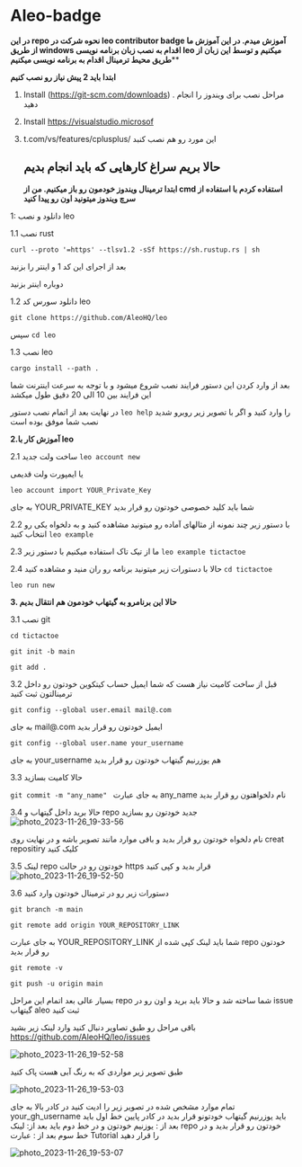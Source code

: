 # Aleo-badge
**در این repo نحوه شرکت در leo contributor badge آموزش میدم.
در این آموزش ما از طریق windows اقدام به نصب زبان برنامه نویسی leo میکنیم و توسط این زبان از طریق محیط ترمینال اقدام به برنامه نویسی میکنیم****

**ابتدا باید 2 پیش نیاز رو نصب کنیم**


1. Install (https://git-scm.com/downloads)
. مراحل نصب برای ویندوز را انجام دهید
2. Install https://visualstudio.microsof
3. t.com/vs/features/cplusplus/
   این مورد رو هم نصب کنبد


   حالا بریم سراغ کارهایی که باید انجام بدیم
   ----------------------------------------------------------------------------------------------------
   **ابتدا ترمینال ویندوز خودمون رو باز میکنیم. من از cmd استفاده کردم با استفاده از سرچ ویندوز میتونید اون رو پیدا کنید**

  1: دانلود و نصب leo

   1.1 نصب rust
  
   `curl --proto '=https' --tlsv1.2 -sSf https://sh.rustup.rs | sh
`

   
بعد از اجرای این کد 1 و اینتر را بزنید

دوباره اینتر بزنید

1.2 دانلود سورس کد leo

`git clone https://github.com/AleoHQ/leo`



سپس 
`cd leo`



1.3 نصب leo

`cargo install --path .
`



بعد از وارد کردن این دستور فرایند نصب شروع میشود و با توجه به سرعت اینترنت شما این فرایند بین 10 الی 20 دقیق طول میکشد

در نهایت بعد از اتمام نصب دستور `leo help` را وارد کنید و اگر با تصویر زیر روبرو شدید نصب شما موفق بوده است


**2.آموزش کار با leo**

2.1 ساخت ولت جدید
`leo account new
`


یا ایمپورت ولت قدیمی 

`leo account import YOUR_Private_Key
`


به جای YOUR_PRIVATE_KEY شما باید کلید خصوصی خودتون رو قرار بدید

2.2 با دستور زیر چند نمونه از مثالهای آماده رو میتونید مشاهده کنید و به دلخواه یکی رو انتخاب کنید
`leo example
`


2.3 ما از تیک تاک استفاده میکنیم با دستور زیر
`leo example tictactoe
`



2.4 حالا با دستورات زیر میتونید برنامه رو ران منید و مشاهده کنید
`cd tictactoe
`


`leo run new
`



**3. حالا این برنامرو به گیتهاب خودمون هم انتقال بدیم**

3.1 نصب git 

`cd tictactoe
`


`git init -b main
`


`git add .
`


3.2 قبل از ساخت کامیت نیاز هست که شما ایمیل حساب کیتکوین خودتون رو داخل ترمینالتون ثبت کنید

`git config --global user.email mail@.com
`


به جای mail@.com ایمیل خودتون رو قرار بدید 

`git config --global user.name your_username
`

به جای your_username هم یوزرنیم گیتهاب خودتون رو قرار بدید


3.3 حالا کامیت بسازید 


`git commit -m "any_name"
`
به جای عبارت any_name نام دلخواهتون رو قرار بدید

3.4 حالا برید داخل گیتهاب و repo جدید خودتون رو بسازید 
![photo_2023-11-26_19-33-56](https://github.com/ahmadam3/aleojon/assets/56671244/464b4aa7-fac0-4fac-b75a-80f8edeef826)

نام دلخواه خودتون رو قرار بدید و باقی موارد مانند تصویر باشه و در نهایت روی creat repositiry کلیک کنید

3.5 لینک repo خودتون رو در حالت https قرار بدید و کپی کنید
![photo_2023-11-26_19-52-50](https://github.com/ahmadam3/aleojon/assets/56671244/425ea37c-f66e-43d3-a48e-6bece01c4e70)

3.6 دستورات زیر رو در ترمینال خودتون وارد کنید

`git branch -m main
`

`git remote add origin YOUR_REPOSITORY_LINK
`

به جای عبارت YOUR_REPOSITORY_LINK شما باید لینک کپی شده از repo خودتون رو قرار بدید

`git remote -v
`

`git push -u origin main
`

بسیار عالی بعد اتمام این مراحل repo شما ساخته شد و حالا باید برید و اون رو در issue گیتهاب aleo ثبت کنید



باقی مراحل رو طبق تصاویر دنبال کنید
وارد لینک زیر بشید
https://github.com/AleoHQ/leo/issues

![photo_2023-11-26_19-52-58](https://github.com/ahmadam3/aleojon/assets/56671244/9a75cc3e-4df7-4a29-83a3-b7648e5c2028)


طبق تصویر زیر مواردی که به رنگ آبی هست پاک کنید

![photo_2023-11-26_19-53-03](https://github.com/ahmadam3/aleojon/assets/56671244/6f4b7e14-38c1-4d8b-bd93-cb30a68387a4)


تمام موارد مشخص شده در تصویر زیر را ادیت کنید
در کادر بالا به جای your_gh_username باید یوزرنیم گیتهاب خودتونو قرار بدید
در کادر پایین خط اول باید بعد از : یوزنیم خودتون و در خط دوم باید بعد از: لینک repo خودتون رو قرار بدید و در خط سوم بعد از : عبارت Tutorial را قرار دهید


![photo_2023-11-26_19-53-07](https://github.com/ahmadam3/aleojon/assets/56671244/3cc56a00-3c2b-4567-8953-851e16ecc4a9)






